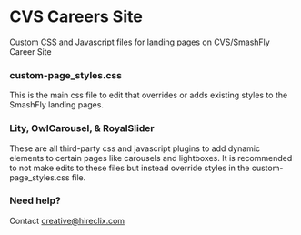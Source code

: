 # CVS Careers Site
Custom CSS and Javascript files for landing pages on CVS/SmashFly Career Site

### custom-page_styles.css

This is the main css file to edit that overrides or adds existing styles to the SmashFly landing pages.

### Lity, OwlCarousel, & RoyalSlider

These are all third-party css and javascript plugins to add dynamic elements to certain pages like carousels and lightboxes. It is recommended to not make edits to these files but instead override styles in the custom-page_styles.css file.

### Need help?

Contact creative@hireclix.com

